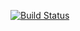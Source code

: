 [![Build Status](https://travis-ci.com/pshurgal/test_game.svg?branch=master)](https://travis-ci.com/pshurgal/test_game)
